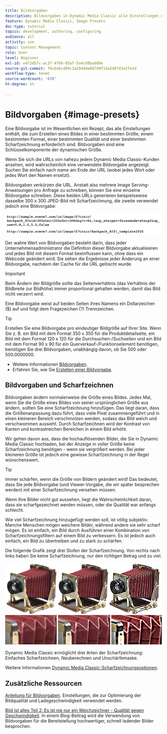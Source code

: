 ```yaml
---
title: Bildvorgaben
description: Bildvorgaben in Dynamic Media Classic alle Einstellungen enthalten, die zum Erstellen eines Bildes in einer bestimmten Größe, einem bestimmten Format, einer bestimmten Qualität und einer bestimmten Scharfzeichnung erforderlich sind. Bildvorgaben sind eine Schlüsselkomponente der dynamischen Größe. Wenn Sie sich eine URL in Dynamic Media Classic ansehen, können Sie leicht erkennen, ob eine Bildvorgabe verwendet wird. Erfahren Sie mehr über Bildvorgaben, warum sie so nützlich sind und wie man sie erstellt.
feature: Dynamic Media Classic, Image Presets
doc-type: tutorial
topics: development, authoring, configuring
audience: all
activity: use
topic: Content Management
role: User
level: Beginner
exl-id: e472db7c-ac3f-4f66-85af-5a4c68ba609e
source-git-commit: f0c6e6cd09c1a2944de667d9f14a2d87d3e2fe1d
workflow-type: tm+mt
source-wordcount: '670'
ht-degree: 1%

---
```


# Bildvorgaben {#image-presets}

Eine Bildvorgabe ist im Wesentlichen ein Rezept, das alle Einstellungen enthält, die zum Erstellen eines Bildes in einer bestimmten Größe, einem bestimmten Format, einer bestimmten Qualität und einer bestimmten Scharfzeichnung erforderlich sind. Bildvorgaben sind eine Schlüsselkomponente der dynamischen Größe.

Wenn Sie sich die URLs von nahezu jedem Dynamic Media Classic-Kunden ansehen, wird wahrscheinlich eine verwendete Bildvorgabe angezeigt. Suchen Sie einfach nach $name$ am Ende der URL (wobei jedes Wort oder jedes Wort den Namen ersetzt).

Bildvorgaben verkürzen die URL. Anstatt also mehrere Image Serving-Anweisungen pro Anfrage zu schreiben, können Sie eine einzelne Bildvorgabe schreiben. Diese beiden URLs generieren beispielsweise dasselbe 300 x 300 JPEG-Bild mit Scharfzeichnung, die zweite verwendet jedoch eine Bildvorgabe:

![image](assets/image-presets/image-preset-2.png)

Der wahre Wert von Bildvorgaben besteht darin, dass jeder Unternehmensadministrator die Definition dieser Bildvorgabe aktualisieren und jedes Bild mit diesem Format beeinflussen kann, ohne dass ein Webcode geändert wird. Sie sehen die Ergebnisse jeder Änderung an einer Bildvorgabe, nachdem der Cache für die URL gelöscht wurde.

>[!IMPORTANT]
>
>Beim Ändern der Bildgröße sollte das Seitenverhältnis (das Verhältnis der Bildbreite zur Bildhöhe) immer proportional gehalten werden, damit das Bild nicht verzerrt wird.

Eine Bildvorgabe weist auf beiden Seiten ihres Namens ein Dollarzeichen ($) auf und folgt dem Fragezeichen (?) Trennzeichen.

>[!TIP]
>
>Erstellen Sie eine Bildvorgabe pro eindeutiger Bildgröße auf Ihrer Site. Wenn Sie z. B. ein Bild mit dem Format 350 x 350 für die Produktdetailseite, ein Bild mit dem Format 120 x 120 für die Durchsuchen-/Suchseiten und ein Bild mit dem Format 90 x 90 für ein Querverkauf-/Funktionselement benötigen, benötigen Sie drei Bildvorgaben, unabhängig davon, ob Sie 500 oder 500.0000000.

- Weitere Informationen [Bildvorgaben](https://experienceleague.adobe.com/docs/dynamic-media-classic/using/image-sizing/setting-image-presets.html).
- Erfahren Sie, wie Sie [Erstellen einer Bildvorgabe](https://experienceleague.adobe.com/docs/dynamic-media-classic/using/image-sizing/setting-image-presets.html#creating-an-image-preset).

## Bildvorgaben und Scharfzeichnen

Bildvorgaben ändern normalerweise die Größe eines Bildes. Jedes Mal, wenn Sie die Größe eines Bildes von seiner ursprünglichen Größe aus ändern, sollten Sie eine Scharfzeichnung hinzufügen. Das liegt daran, dass die Größenanpassung dazu führt, dass viele Pixel zusammengeführt und in einen kleineren Bereich verschmolzen werden, sodass das Bild weich und verschwommen aussieht. Durch Scharfzeichnen wird der Kontrast von Kanten und kontrastreichen Bereichen in einem Bild erhöht.

Wir gehen davon aus, dass die hochauflösenden Bilder, die Sie in Dynamic Media Classic hochladen, bei der Anzeige in voller Größe keine Scharfzeichnung benötigen - wenn sie vergrößert werden. Bei jeder kleineren Größe ist jedoch eine gewisse Scharfzeichnung in der Regel wünschenswert.

>[!TIP]
>
>Immer schärfen, wenn die Größe von Bildern geändert wird! Das bedeutet, dass Sie jede Bildvorgabe (und Viewer-Vorgabe, die wir später besprechen werden) mit einer Scharfzeichnung versehen müssen.
>
>Wenn Ihre Bilder nicht gut aussehen, liegt die Wahrscheinlichkeit daran, dass sie scharfgezeichnet werden müssen, oder die Qualität war anfangs schlecht.

Wie viel Scharfzeichnung hinzugefügt werden soll, ist völlig subjektiv. Manche Menschen mögen weichere Bilder, während andere sie sehr scharf mögen. Es ist einfach, ein Bild durch Ausführen einer Kombination von Scharfzeichnungsfiltern auf einem Bild zu verbessern. Es ist jedoch auch einfach, ein Bild zu übertreiben und zu stark zu schärfen.

Die folgende Grafik zeigt drei Stufen der Scharfzeichnung. Von rechts nach links haben Sie keine Scharfzeichnung, nur den richtigen Betrag und zu viel.

![image](assets/image-presets/image-presets-1.jpg)

Dynamic Media Classic ermöglicht drei Arten der Scharfzeichnung: Einfaches Scharfzeichnen, Neuberechnen und Unschärfemaske.

Weitere Informationen [Dynamic Media Classic-Scharfzeichnungsoptionen](https://experienceleague.adobe.com/docs/dynamic-media-classic/using/master-files/sharpening-image.html#sharpening_an_image).

## Zusätzliche Ressourcen

[Anleitung für Bildvorgaben](https://www.adobe.com/content/dam/www/us/en/experience-manager/pdfs/dynamic-media-image-preset-guide.pdf). Einstellungen, die zur Optimierung der Bildqualität und Ladegeschwindigkeit verwendet werden.

[Bild ist alles Teil 2: Es ist nie nur ein Weichzeichner - Qualität gegen Geschwindigkeit](https://theblog.adobe.com/image-is-everything-part-2-its-never-just-a-blur-quality-versus-speed/). In einem Blog-Beitrag wird die Verwendung von Bildvorgaben für die Bereitstellung hochwertiger, schnell ladender Bilder besprochen.
